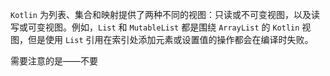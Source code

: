 `Kotlin` 为列表、集合和映射提供了两种不同的视图：只读或不可变视图，以及读写或可变视图。例如，`List` 和 `MutableList` 都是围绕 `ArrayList` 的 `Kotlin` 视图，但是使用 `List` 引用在索引处添加元素或设置值的操作都会在编译时失败。

需要注意的是——不要
